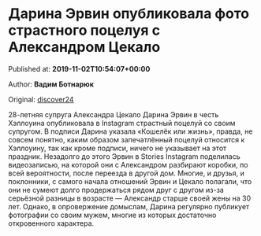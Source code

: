 
# Дарина Эрвин опубликовала фото страстного поцелуя с Александром Цекало

Published at: **2019-11-02T10:54:07+00:00**

Author: **Вадим Ботнарюк**

Original: [discover24](https://discover24.ru/2019/11/darina-ervin-opublikovala-foto-strastnogo-potseluya-s-aleksandrom-tsekalo/)

28-летняя супруга Александра Цекало Дарина Эрвин в честь Хэллоуина опубликовала в Instagram страстный поцелуй со своим супругом.
В подписи Дарина указала «Кошелёк или жизнь», правда, не совсем понятно, каким образом запечатлённый поцелуй относится к Хэллоуину, так как кроме подписи, ничего не указывает на этот праздник.
Незадолго до этого Эрвин в Stories Instagram поделилась видеозаписью, на которой они с Александром разбирают коробки, по всей вероятности, после переезда в другой дом.
Многие, и друзья, и поклонники, с самого начала отношений Эрвин и Цекало полагали, что они не сумеют долго продержаться рядом друг с другом из-за серьёзной разницы в возрасте — Александр старше своей жены на 30 лет. Однако, в опровержение домыслам, Дарина регулярно публикует фотографии со своим мужем, многие из которых достаточно откровенного характера.
